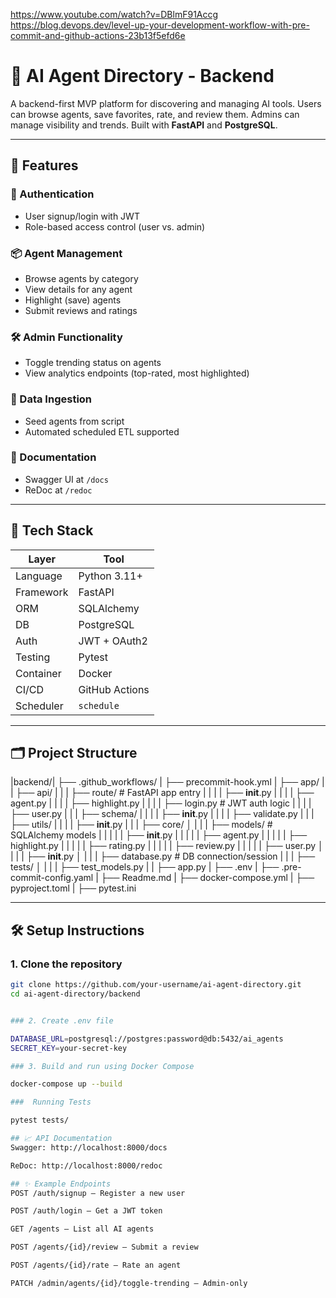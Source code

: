 https://www.youtube.com/watch?v=DBlmF91Accg
https://blog.devops.dev/level-up-your-development-workflow-with-pre-commit-and-github-actions-23b13f5efd6e

# 🧠 AI Agent Directory - Backend

A backend-first MVP platform for discovering and managing AI tools. Users can browse agents, save favorites, rate, and review them. Admins can manage visibility and trends. Built with **FastAPI** and **PostgreSQL**.

---

## 🚀 Features

### 👥 Authentication
- User signup/login with JWT
- Role-based access control (user vs. admin)

### 📦 Agent Management
- Browse agents by category
- View details for any agent
- Highlight (save) agents
- Submit reviews and ratings

### 🛠 Admin Functionality
- Toggle trending status on agents
- View analytics endpoints (top-rated, most highlighted)

### 🔄 Data Ingestion
- Seed agents from script
- Automated scheduled ETL supported

### 📑 Documentation
- Swagger UI at `/docs`
- ReDoc at `/redoc`

---

## 🧱 Tech Stack

| Layer | Tool |
|---|---|
| Language | Python 3.11+ |
| Framework | FastAPI |
| ORM | SQLAlchemy |
| DB | PostgreSQL |
| Auth | JWT + OAuth2 |
| Testing | Pytest |
| Container | Docker |
| CI/CD | GitHub Actions |
| Scheduler | `schedule` |

---
## 🗂 Project Structure


|backend/|
├── .github_workflows/
|  ├── precommit-hook.yml
|  ├── app/
|  |  ├── api/
|  |  |  ├── route/  # FastAPI app entry
|  |  |  |  ├── __init__.py
|  |  |  |  ├── agent.py
|  |  |  |  ├── highlight.py
|  |  |  |  ├── login.py  # JWT auth logic
|  |  |  |  ├── user.py
|  |  |  ├── schema/
|  |  |  |  ├── __init__.py
|  |  |  |  ├── validate.py
|  |  |  ├── utils/
|  |  |  |  ├── __init__.py
|  |  |  ├── core/
│  |  |  |  ├── models/  # SQLAlchemy models
|  |  |  |  |  ├── __init__.py
|  |  |  |  |  ├── agent.py
|  |  |  |  |  ├── highlight.py
|  |  |  |  |  ├── rating.py
|  |  |  |  |  ├── review.py
|  |  |  |  |  ├── user.py
│  |  |  |  ├── __init__.py
│  |  |  |  ├── database.py  # DB connection/session
|  |  |  ├── tests/
│  |  |  |  ├── test_models.py
|  |  ├── app.py
|  ├── .env
|  ├── .pre-commit-config.yaml
|  ├── Readme.md
|  ├── docker-compose.yml
|  ├── pyproject.toml
|  ├── pytest.ini

---

## 🛠 Setup Instructions

### 1. Clone the repository

```bash
git clone https://github.com/your-username/ai-agent-directory.git
cd ai-agent-directory/backend


### 2. Create .env file

DATABASE_URL=postgresql://postgres:password@db:5432/ai_agents
SECRET_KEY=your-secret-key

### 3. Build and run using Docker Compose

docker-compose up --build

###  Running Tests

pytest tests/

## 📈 API Documentation
Swagger: http://localhost:8000/docs

ReDoc: http://localhost:8000/redoc

## ✨ Example Endpoints
POST /auth/signup – Register a new user

POST /auth/login – Get a JWT token

GET /agents – List all AI agents

POST /agents/{id}/review – Submit a review

POST /agents/{id}/rate – Rate an agent

PATCH /admin/agents/{id}/toggle-trending – Admin-only
